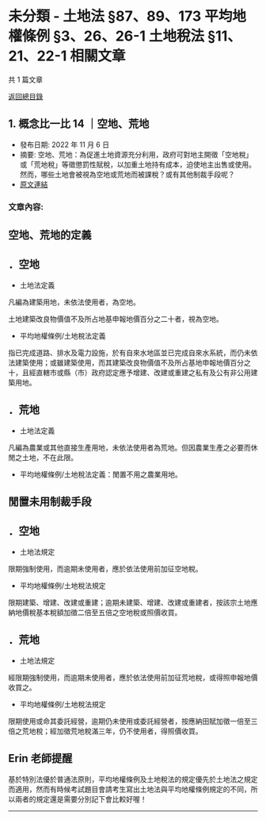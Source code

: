 # 未分類 - 土地法 §87、89、173 平均地權條例 §3、26、26-1 土地稅法 §11、21、22-1 相關文章

共 1 篇文章

[返回總目錄](00_總目錄.md)

## 1. 概念比一比 14 ｜空地、荒地

- 發布日期: 2022 年 11 月 6 日
- 摘要: 空地、荒地：為促進土地資源充分利用，政府可對地主開徵「空地稅」或「荒地稅」等徵懲罰性賦稅，以加重土地持有成本，迫使地主出售或使用。然而，哪些土地會被視為空地或荒地而被課稅？或有其他制裁手段呢？
- [原文連結](https://www.jasper-realestate.com/%e6%a6%82%e5%bf%b5%e6%af%94%e4%b8%80%e6%af%94-14-%ef%bd%9c%e7%a9%ba%e5%9c%b0%e3%80%81%e8%8d%92%e5%9c%b0/)

### 文章內容:

## 空地、荒地的定義

## ．空地

- 土地法定義

凡編為建築用地，未依法使用者，為空地。

土地建築改良物價值不及所占地基申報地價百分之二十者，視為空地。

- 平均地權條例/土地稅法定義

指已完成道路、排水及電力設施，於有自來水地區並已完成自來水系統，而仍未依法建築使用；或雖建築使用，而其建築改良物價值不及所占基地申報地價百分之十，且經直轄市或縣（市）政府認定應予增建、改建或重建之私有及公有非公用建築用地。

## ．荒地

- 土地法定義

凡編為農業或其他直接生產用地，未依法使用者為荒地。但因農業生產之必要而休閒之土地，不在此限。

- 平均地權條例/土地稅法定義：閒置不用之農業用地。

## 閒置未用制裁手段

## ．空地

- 土地法規定

限期強制使用，而逾期未使用者，應於依法使用前加征空地稅。

- 平均地權條例/土地稅法規定

限期建築、增建、改建或重建；逾期未建築、增建、改建或重建者，按該宗土地應納地價稅基本稅額加徵二倍至五倍之空地稅或照價收買。

## ．荒地

- 土地法規定

經限期強制使用，而逾期未使用者，應於依法使用前加征荒地稅，或得照申報地價收買之。

- 平均地權條例/土地稅法規定

限期使用或命其委託經營，逾期仍未使用或委託經營者，按應納田賦加徵一倍至三倍之荒地稅；經加徵荒地稅滿三年，仍不使用者，得照價收買。

## Erin 老師提醒

基於特別法優於普通法原則，平均地權條例及土地稅法的規定優先於土地法之規定而適用，然而有時候考試題目會請考生寫出土地法與平均地權條例規定的不同，所以兩者的規定還是需要分別記下會比較好喔！

---

